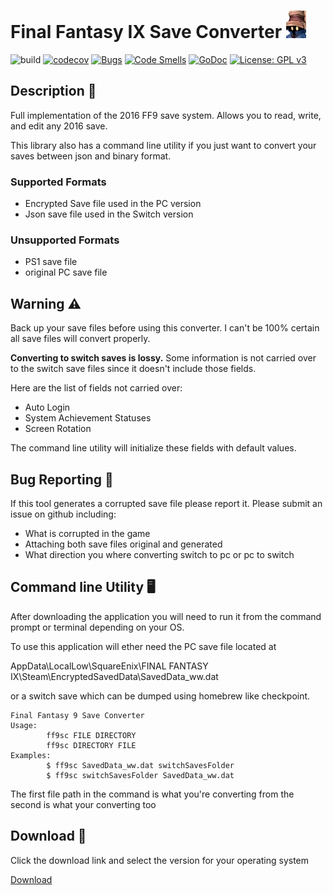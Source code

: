# Final Fantasy IX Save Converter ![](.github/logo.jpg)
![build](https://github.com/EuanFH/ff9SaveLib/workflows/build/badge.svg?branch=master)
[![codecov](https://codecov.io/gh/EuanFH/ff9SaveLib/branch/master/graph/badge.svg?token=YRKO4WLF3T)](https://codecov.io/gh/EuanFH/ff9SaveLib/)
[![Bugs](https://sonarcloud.io/api/project_badges/measure?project=EuanFH_ff9SaveLib&metric=bugs)](https://sonarcloud.io/dashboard?id=EuanFH_ff9SaveLib)
[![Code Smells](https://sonarcloud.io/api/project_badges/measure?project=EuanFH_ff9SaveLib&metric=code_smells)](https://sonarcloud.io/dashboard?id=EuanFH_ff9SaveLib)
[![GoDoc](https://godoc.org/github.com/nitishm/go-rejson?status.svg)](https://pkg.go.dev/github.com/euanfh/ff9SaveLib)
[![License: GPL v3](https://img.shields.io/badge/License-GPLv3-blue.svg)](https://www.gnu.org/licenses/gpl-3.0)
## Description 📖
Full implementation of the 2016 FF9 save system. 
Allows you to read, write, and edit any 2016 save.

This library also has a command line utility if you just want to convert your saves between json and binary format.

### Supported Formats
 - Encrypted Save file used in the PC version
 - Json save file used in the Switch version
 
### Unsupported Formats
 - PS1 save file
 - original PC save file

## Warning ⚠️
Back up your save files before using this converter. I can't be 100% certain all save files will convert properly.

**Converting to switch saves is lossy.** Some information is not carried over to the switch save files since it doesn't
include those fields.

Here are the list of fields not carried over:
 - Auto Login
 - System Achievement Statuses
 - Screen Rotation
 
The command line utility will initialize these fields with default values.

## Bug Reporting 🐛
If this tool generates a corrupted save file please report it.
Please submit an issue on github including:
 - What is corrupted in the game
 - Attaching both save files original and generated
 - What direction you where converting switch to pc or pc to switch 

## Command line Utility ️🖥️
After downloading the application you will need to run it from the command prompt or terminal depending on your OS.

To use this application will ether need the PC save file located at 

AppData\LocalLow\SquareEnix\FINAL FANTASY IX\Steam\EncryptedSavedData\SavedData_ww.dat

or a switch save which can be dumped using homebrew like checkpoint.

```
Final Fantasy 9 Save Converter
Usage:
        ff9sc FILE DIRECTORY
        ff9sc DIRECTORY FILE
Examples:
        $ ff9sc SavedData_ww.dat switchSavesFolder
        $ ff9sc switchSavesFolder SavedData_ww.dat
```

The first file path in the command is what you're converting from the second is what your converting too

## Download 💽
Click the download link and select the version for your operating system 

[Download](https://github.com/EuanFH/ff9SaveLib/releases)
